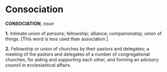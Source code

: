 # Consociation

**CONSOCIATION**, _noun_

**1.** Intimate union of persons; fellowship; alliance; companionship; union of things. \[This word is less used than association.\]

**2.** Fellowship or union of churches by their pastors and delegates; a meeting of the pastors and delegates of a number of congregational churches, for aiding and supporting each other, and forming an advisory council in ecclesiastical affairs.